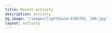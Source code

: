 ```yaml
---
title: Recent activity
description: activity
bg_image: "/images/lighthouse-6785763__340.jpg"
layout: activity
---
```

